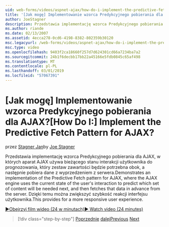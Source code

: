 ```yaml
---
uid: web-forms/videos/aspnet-ajax/how-do-i-implement-the-predictive-fetch-pattern-for-ajax
title: '[Jak mogę] Implementowanie wzorca Predykcyjnego pobierania dla AJAX? | Microsoft Docs'
author: JoeStagner
description: Przedstawia implementację wzorca Predykcyjnego pobierania dla AJAX, gdy aparat AJAX wykorzystuje bieżący stan interakcji z użytkownikiem w celu prognozowania pytania "Wh"...
ms.author: riande
ms.date: 02/13/2007
ms.assetid: 4ecca278-0cd6-4198-8382-802359b30120
msc.legacyurl: /web-forms/videos/aspnet-ajax/how-do-i-implement-the-predictive-fetch-pattern-for-ajax
msc.type: video
ms.openlocfilehash: 9403f2ca18660f257d7d624301cd66a7234ba7a2
ms.sourcegitcommit: 24b1f6decbb17bb22a45166e5fdb0845c65af498
ms.translationtype: MT
ms.contentlocale: pl-PL
ms.lasthandoff: 03/01/2019
ms.locfileid: "57067391"
---
```

<a name="how-do-i-implement-the-predictive-fetch-pattern-for-ajax"></a><span data-ttu-id="e1b99-104">[Jak mogę] Implementowanie wzorca Predykcyjnego pobierania dla AJAX?</span><span class="sxs-lookup"><span data-stu-id="e1b99-104">[How Do I:] Implement the Predictive Fetch Pattern for AJAX?</span></span>
====================
<span data-ttu-id="e1b99-105">przez [Stagner Jan](https://github.com/JoeStagner)</span><span class="sxs-lookup"><span data-stu-id="e1b99-105">by [Joe Stagner](https://github.com/JoeStagner)</span></span>

<span data-ttu-id="e1b99-106">Przedstawia implementację wzorca Predykcyjnego pobierania dla AJAX, w których aparat AJAX używa bieżącego stanu interakcji użytkownika do prognozowania, który zestaw zawartości będzie potrzebna obok, a następnie pobiera dane z wyprzedzeniem z serwera.</span><span class="sxs-lookup"><span data-stu-id="e1b99-106">Demonstrates an implementation of the Predictive Fetch pattern for AJAX, where the AJAX engine uses the current state of the user's interaction to predict which set of content will be needed next, and then fetches that data in advance from the server.</span></span> <span data-ttu-id="e1b99-107">Dzięki temu można zwiększyć szybkość reakcji interfejsu użytkownika.</span><span class="sxs-lookup"><span data-stu-id="e1b99-107">This provides for a more responsive user experience.</span></span>

[<span data-ttu-id="e1b99-108">&#9654;Obejrzyj film wideo (24 w minutach)</span><span class="sxs-lookup"><span data-stu-id="e1b99-108">&#9654; Watch video (24 minutes)</span></span>](https://channel9.msdn.com/Blogs/ASP-NET-Site-Videos/how-do-i-implement-the-predictive-fetch-pattern-for-ajax)

> [!div class="step-by-step"]
> <span data-ttu-id="e1b99-109">[Poprzednie](how-do-i-use-the-aspnet-ajax-timer-control.md)
> [dalej](how-do-i-implement-the-ajax-paging-pattern.md)</span><span class="sxs-lookup"><span data-stu-id="e1b99-109">[Previous](how-do-i-use-the-aspnet-ajax-timer-control.md)
[Next](how-do-i-implement-the-ajax-paging-pattern.md)</span></span>
